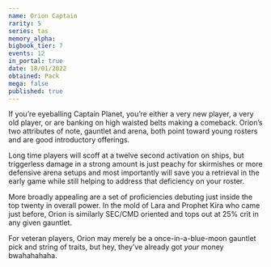 ```yaml
---
name: Orion Captain
rarity: 5
series: tas
memory_alpha:
bigbook_tier: 7
events: 12
in_portal: true
date: 18/01/2022
obtained: Pack
mega: false
published: true
---
```


If you’re eyeballing Captain Planet, you’re either a very new player, a very old player, or are banking on high waisted belts making a comeback. Orion’s two attributes of note, gauntlet and arena, both point toward young rosters and are good introductory offerings.

Long time players will scoff at a twelve second activation on ships, but triggerless damage in a strong amount is just peachy for skirmishes or more defensive arena setups and most importantly will save you a retrieval in the early game while still helping to address that deficiency on your roster.

More broadly appealing are a set of proficiencies debuting just inside the top twenty in overall power. In the mold of Lara and Prophet Kira who came just before, Orion is similarly SEC/CMD oriented and tops out at 25% crit in any given gauntlet.

For veteran players, Orion may merely be a once-in-a-blue-moon gauntlet pick and string of traits, but hey, they’ve already got *your* money bwahahahaha.
